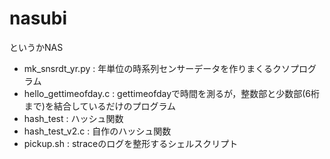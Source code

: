 # nasubi
というかNAS

* mk_snsrdt_yr.py : 年単位の時系列センサーデータを作りまくるクソプログラム
* hello_gettimeofday.c : gettimeofdayで時間を測るが，整数部と少数部(6桁まで)を結合しているだけのプログラム
* hash_test : ハッシュ関数
* hash_test_v2.c : 自作のハッシュ関数
* pickup.sh : straceのログを整形するシェルスクリプト

